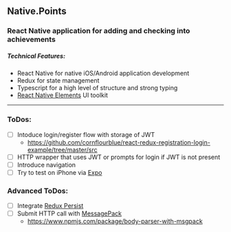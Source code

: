 ## Native.Points
### React Native application for adding and checking into achievements

##### Technical Features:
* React Native for native iOS/Android application development
* Redux for state management
* Typescript for a high level of structure and strong typing
* [React Native Elements](https://bozzmob.github.io/react-native-elements/) UI toolkit
---
### ToDos:
- [ ] Intoduce login/register flow with storage of JWT
    - https://github.com/cornflourblue/react-redux-registration-login-example/tree/master/src
- [ ] HTTP wrapper that uses JWT or prompts for login if JWT is not present
- [ ] Introduce navigation	
- [ ] Try to test on iPhone via [Expo](expo.io)	

### Advanced ToDos:	
- [ ] Integrate [Redux Persist](https://github.com/rt2zz/redux-persist)	
- [ ] Submit HTTP call with [MessagePack](https://msgpack.org/index.html)	
    - https://www.npmjs.com/package/body-parser-with-msgpack
